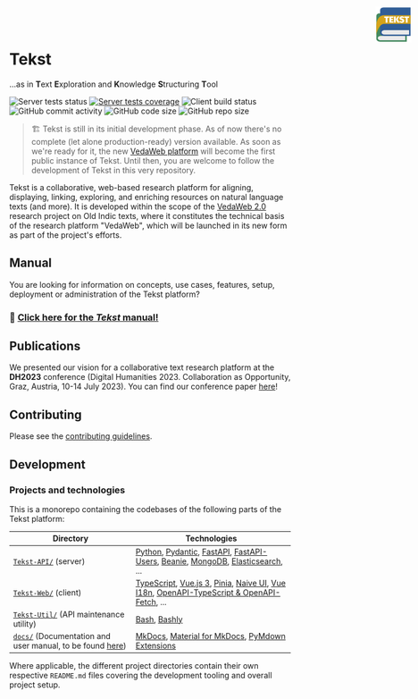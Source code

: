 # Tekst <!-- omit in toc -->

<img width="64" height="64" align="right" style="position: absolute;  top: 0; right: 0; padding: 12px; z-index: 9" src="docs/content/assets/logo.png" alt="Tekst logo"/>

...as in **T**ext **E**xploration and **K**nowledge **S**tructuring **T**ool

![Server tests status](https://img.shields.io/github/actions/workflow/status/VedaWebProject/Tekst/server-tests.yml?label=server%20tests)
[![Server tests coverage](https://img.shields.io/coverallsCoverage/github/VedaWebProject/Tekst?branch=main&label=server%20tests%20coverage)](https://coveralls.io/github/VedaWebProject/Tekst?branch=main)
![Client build status](https://img.shields.io/github/actions/workflow/status/VedaWebProject/Tekst/client-build.yml?label=client%20build) \
![GitHub commit activity](https://img.shields.io/github/commit-activity/y/VedaWebProject/Tekst)
![GitHub code size](https://img.shields.io/github/languages/code-size/VedaWebProject/Tekst)
![GitHub repo size](https://img.shields.io/github/repo-size/VedaWebProject/Tekst)

> 🏗 Tekst is still in its initial development phase. As of now there's no complete (let alone production-ready) version available. As soon as we're ready for it, the new [VedaWeb platform](https://vedaweb.uni-koeln.de) will become the first public instance of Tekst. Until then, you are welcome to follow the development of Tekst in this very repository.

Tekst is a collaborative, web-based research platform for aligning, displaying, linking, exploring, and enriching resources on natural language texts (and more). It is developed within the scope of the [VedaWeb 2.0](https://vedaweb.uni-koeln.de/) research project on Old Indic texts, where it constitutes the technical basis of the research platform "VedaWeb", which will be launched in its new form as part of the project's efforts.

## Manual

You are looking for information on concepts, use cases, features, setup, deployment or administration of the Tekst platform?

<!-- I know this is a sin – and it hurts me, too. But I need the bigger font on this. -->

### 📖 [Click here for the _Tekst_ manual!](https://vedawebproject.github.io/Tekst)

## Publications

We presented our vision for a collaborative text research platform at the **DH2023** conference (Digital Humanities 2023. Collaboration as Opportunity, Graz, Austria, 10-14 July 2023). You can find our conference paper [here](https://doi.org/10.5281/zenodo.8107794)!

## Contributing

Please see the [contributing guidelines](CONTRIBUTING.md).


## Development

### Projects and technologies

This is a monorepo containing the codebases of the following parts of the Tekst platform:

| Directory | Technologies |
| --- | --- |
| [`Tekst-API/`](Tekst-API) (server) | [Python](https://github.com/python/cpython), [Pydantic](https://github.com/pydantic/pydantic), [FastAPI](https://github.com/tiangolo/fastapi), [FastAPI-Users](https://github.com/fastapi-users/fastapi-users), [Beanie](https://github.com/BeanieODM/beanie), [MongoDB](https://github.com/mongodb/mongo), [Elasticsearch](https://github.com/elastic/elasticsearch), ... |
| [`Tekst-Web/`](Tekst-Web) (client) | [TypeScript](https://github.com/microsoft/TypeScript), [Vue.js 3](https://github.com/vuejs/core), [Pinia](https://github.com/vuejs/pinia), [Naive UI](https://github.com/tusen-ai/naive-ui), [Vue I18n](https://github.com/intlify/vue-i18n), [OpenAPI-TypeScript & OpenAPI-Fetch](https://github.com/openapi-ts/openapi-typescript), ... |
| [`Tekst-Util/`](Tekst-Util) (API maintenance utility) | [Bash](https://www.gnu.org/software/bash/), [Bashly](https://github.com/DannyBen/bashly) |
| [`docs/`](docs) (Documentation and user manual, to be found [here](https://vedawebproject.github.io/Tekst)) | [MkDocs](https://github.com/mkdocs/mkdocs), [Material for MkDocs](https://github.com/squidfunk/mkdocs-material), [PyMdown Extensions](https://github.com/facelessuser/pymdown-extensions) |

Where applicable, the different project directories contain their own respective `README.md` files covering the development tooling and overall project setup.

